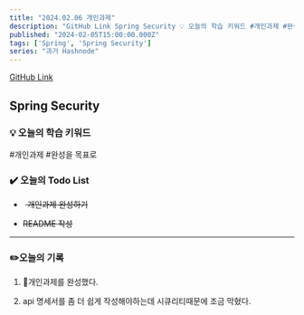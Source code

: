 ```yaml
---
title: "2024.02.06 개인과제"
description: "GitHub Link Spring Security 💡 오늘의 학습 키워드 #개인과제 #완성을 목표로 ✔️ 오늘의 Todo List 개인과제 완성하기 README 작성 ✏️오늘의 기록 개인과제를 완성했다. api 명세서를 좀 더 쉽게 작성해야하는데 시큐리티때문에 조금 막혔다."
published: "2024-02-05T15:00:00.000Z"
tags: ['Spring', 'Spring Security']
series: "과거 Hashnode"
---
```


[GitHub Link](https://github.com/pie0902/todo_project/tree/main)

## Spring Security

### 💡 오늘의 학습 키워드

#개인과제 #완성을 목표로

### ✔️ 오늘의 Todo List

*  <s>&nbsp;개인과제 완성하기</s>
    
* <s>README 작성</s>
    

---

### ✏️오늘의 기록

1. 개인과제를 완성했다.
    
2. api 명세서를 좀 더 쉽게 작성해야하는데 시큐리티때문에 조금 막혔다.